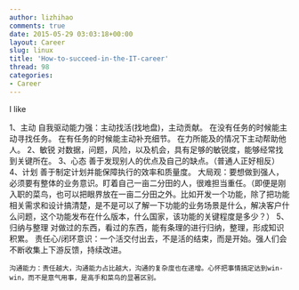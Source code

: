 ```yaml
---
author: lizhihao
comments: true
date: 2015-05-29 03:03:18+00:00
layout: Career
slug: linux
title: 'How-to-succeed-in-the-IT-career'
thread: 98
categories:
- Career
---
```


I like

1、主动
    自我驱动能力强：主动找活(找地盘)，主动贡献。
    在没有任务的时候能主动寻找任务。
    在有任务的时候能主动补充细节。
    在力所能及的情况下主动帮助他人。
2、敏锐
    对数据，问题，风险，以及机会，具有足够的敏锐度，能够经常找到关键所在。
3、心态
    善于发现别人的优点及自己的缺点。（普通人正好相反）
4、计划
    善于制定计划并能保障执行的效率和质量度。
    大局观：要想做到强人，必须要有整体的业务意识。盯着自己一亩二分田的人，很难担当重任。（即便是刚入职的菜鸟，也可以把眼界放在一亩二分田之外。比如开发一个功能，除了把功能相关需求和设计搞清楚，是不是可以了解一下功能的业务场景是什么，解决客户什么问题，这个功能发布在什么版本，什么国家，该功能的关键程度是多少？）
5、归纳与整理
    对做过的东西，看过的东西，能有条理的进行归纳，整理，形成知识积累。
    责任心/闭环意识：一个活交付出去，不是活的结束，而是开始。强人们会不断收集上下游反馈，持续改进。

    沟通能力：责任越大，沟通能力占比越大，沟通的复杂度也在递增。心怀把事情搞定达到win-win，而不是意气用事，是高手和菜鸟的显著区别。
